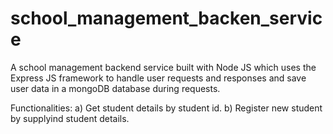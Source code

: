 # school_management_backen_service
A school management backend service built with Node JS which uses the Express JS framework to handle user requests and responses and save user data in a mongoDB database during requests.

Functionalities:
a) Get student details by student id.
b) Register new student by supplyind student details.

